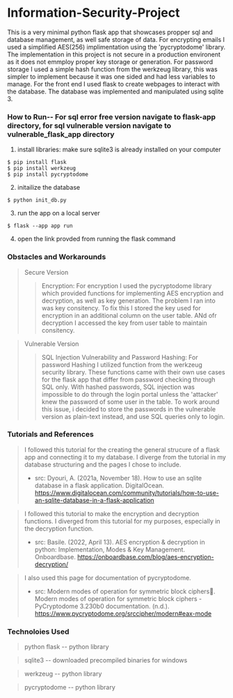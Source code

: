 # Information-Security-Project
This is a very minimal python flask app that showcases propper sql and database management, as well safe storage of data. For encrypting emails I used a simplified AES(256) implimentation using the 'pycryptodome' library. The implementation in this project is not secure in a production environent as it does not emmploy proper key storage or generation. For password storage I used a simple hash function from the werkzeug library, this was simpler to implement because it was one sided and had less variables to manage. For the front end I used flask to create webpages to interact with the database. The database was implemented and manipulated using sqlite 3. 

### How to Run-- For sql error free version navigate to flask-app directory, for sql vulnerable version navigate to vulnerable_flask_app directory

1. install libraries: make sure sqlite3 is already installed on your computer
```
$ pip install flask
$ pip install werkzeug
$ pip install pycryptodome
```
2. initailize the database
```
$ python init_db.py
```
3. run the app on a local server
```
$ flask --app app run
```
4. open the link provded from running the flask command

### Obstacles and Workarounds
> Secure Version 
>> Encryption: For encryption I used the pycryptodome library which provided functions for implementing AES encryption and decryption, as well as key generation. The problem I ran into was key consitency. To fix this I stored the key used for encryption in an additional column on the user table. ANd ofr decryption I accessed the key from user table to maintain consitency. 

> Vulnerable Version
>> SQL Injection Vulnerability and Password Hashing: For password Hashing I utilized function from the werkzeug security library. These functions came with their own use cases for the flask app that differ from password checking through SQL only. With hashed passwords, SQL injection was impossible to do through the login portal unless the 'attacker' knew the password of some user in the table. To work around this issue, i decided to store the passwords in the vulnerable version as plain-text instead, and use SQL queries only to login. 

### Tutorials and References
>I followed this tutorial for the creating the general strucure of a flask app and connecting it to my database. I diverge from the tutorial in my database structuring and the pages I chose to include. 
>- src: Dyouri, A. (2021a, November 18). How to use an sqlite database in a flask application. DigitalOcean. https://www.digitalocean.com/community/tutorials/how-to-use-an-sqlite-database-in-a-flask-application 

>I followed this tutorial to make the encryption and decryption functions. I diverged from this tutorial for my purposes, especially in the decryption function. 
>- src: Basile. (2022, April 13). AES encryption & decryption in python: Implementation, Modes & Key Management.  Onboardbase. https://onboardbase.com/blog/aes-encryption-decryption/ 

>I also used this page for documentation of pycryptodome.
>- src: Modern modes of operation for symmetric block ciphers. Modern modes of operation for symmetric block ciphers - PyCryptodome 3.230b0 documentation. (n.d.). https://www.pycryptodome.org/srccipher/modern#eax-mode 

### Technoloies Used
> python flask -- python library

> sqlite3 -- downloaded precompiled binaries for windows

> werkzeug -- python library

> pycryptodome -- python library

